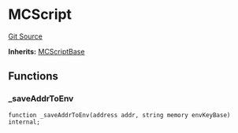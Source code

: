 # MCScript
[Git Source](https://github.com/metacontract/mc/blob/7db22f6d7abc05705d21c7601fb406ca49c18557/src/devkit/Flattened.sol)

**Inherits:**
[MCScriptBase](abstract.MCScriptBase.md)


## Functions
### _saveAddrToEnv


```solidity
function _saveAddrToEnv(address addr, string memory envKeyBase) internal;
```

